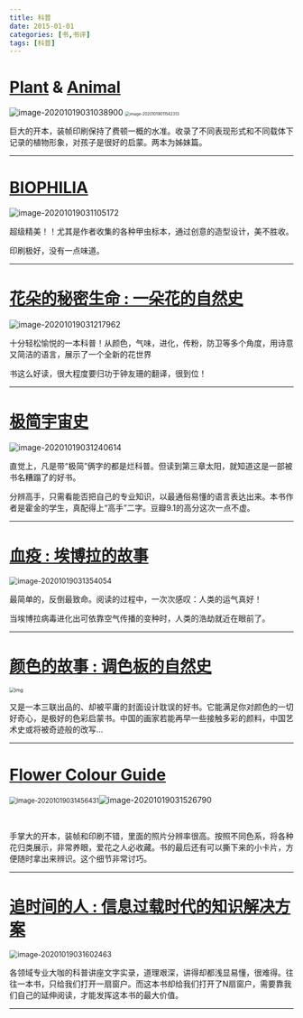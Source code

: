 ```yaml
---
title: 科普
date: 2015-01-01
categories: [书,书评]
tags: [科普]
---
```


# [Plant](https://book.douban.com/subject/26904317/)  & [Animal](https://book.douban.com/subject/30390029/)

<img src="https://tva1.sinaimg.cn/large/007S8ZIlly1gju30zwlxkj307u099436.jpg" alt="image-20201019031038900" style="zoom:100%;" />

<img src="https://tva1.sinaimg.cn/large/007S8ZIlgy1gjtzpfsv3mj30gs0je1cx.jpg" alt="image-20201019011542313" style="zoom:49%;" />

<br/>

巨大的开本，装帧印刷保持了费顿一概的水准。收录了不同表现形式和不同载体下记录的植物形象，对孩子是很好的启蒙。两本为姊妹篇。





---

# [BIOPHILIA](https://book.douban.com/subject/26992515/)

<img src="https://tva1.sinaimg.cn/large/007S8ZIlly1gju31gec47j307r09bgon.jpg" alt="image-20201019031105172" style="zoom:100%;" />

<br/>

超级精美！！尤其是作者收集的各种甲虫标本，通过创意的造型设计，美不胜收。

印刷极好，没有一点味道。

---

# [花朵的秘密生命 : 一朵花的自然史](https://book.douban.com/subject/27040498/)

<img src="https://tva1.sinaimg.cn/large/007S8ZIlly1gju32ptwbdj306h09agoe.jpg" alt="image-20201019031217962" style="zoom:100%;" />

<br/>

十分轻松愉悦的一本科普！从颜色，气味，进化，传粉，防卫等多个角度，用诗意又简洁的语言，展示了一个全新的花世界 

书这么好读，很大程度要归功于钟友珊的翻译，很到位！

---

# [极简宇宙史](https://book.douban.com/subject/26697350/)

<img src="https://tva1.sinaimg.cn/large/007S8ZIlly1gju333voxuj306r094ad3.jpg" alt="image-20201019031240614" style="zoom:100%;" />

<br/>

直觉上，凡是带“极简”俩字的都是烂科普。但读到第三章太阳，就知道这是一部被书名糟蹋了的好书。

分辨高手，只需看能否把自己的专业知识，以最通俗易懂的语言表达出来。本书作者是霍金的学生，真配得上“高手”二字。豆瓣9.1的高分这次一点不虚。

---

# [血疫 : 埃博拉的故事](https://book.douban.com/subject/26712353/)

<img src="https://tva1.sinaimg.cn/large/007S8ZIlly1gju34dsolsj307c0af79i.jpg" alt="image-20201019031354054" style="zoom:90%;" />

<br/>

最简单的，反倒最致命。阅读的过程中，一次次感叹：人类的运气真好！

当埃博拉病毒进化出可依靠空气传播的变种时，人类的浩劫就近在眼前了。

---

# [颜色的故事 : 调色板的自然史](https://book.douban.com/subject/3223917/)

<img src="https://tva1.sinaimg.cn/large/007S8ZIlly1gju34vvwklj30ap0fr74q.jpg" alt="img" style="zoom:60%;" />

<br/>

又是一本三联出品的、却被平庸的封面设计耽误的好书。它能满足你对颜色的一切好奇心，是极好的色彩启蒙书。中国的画家若能再早一些接触多彩的颜料，中国艺术史或将被奇迹般的改写…

---

# [Flower Colour Guide](https://book.douban.com/subject/35003378/)

<img src="https://tva1.sinaimg.cn/large/007S8ZIlly1gju35gk9a4j307j0afdkf.jpg" alt="image-20201019031456431" style="zoom:80%;" />![image-20201019031526790](https://tva1.sinaimg.cn/large/007S8ZIlly1gju35zrhd9j307b0af771.jpg)

<br/>

手掌大的开本，装帧和印刷不错，里面的照片分辨率很高。按照不同色系，将各种花归类展示，非常养眼，爱花之人必收藏。书的最后还有可以撕下来的小卡片，方便随时拿出来辨识。这个细节非常讨巧。

---

# [追时间的人 : 信息过载时代的知识解决方案](https://book.douban.com/subject/26850526/)

<img src="https://tva1.sinaimg.cn/large/007S8ZIlly1gju36m872hj307g0ajtbk.jpg" alt="image-20201019031602463" style="zoom:90%;" />

<br/>

各领域专业大咖的科普讲座文字实录，道理艰深，讲得却都浅显易懂，很难得。往往一本书，只给我们打开一扇窗户。而这本书却给我们打开了N扇窗户，需要靠我们自己的延伸阅读，才能发挥这本书的最大价值。

---


